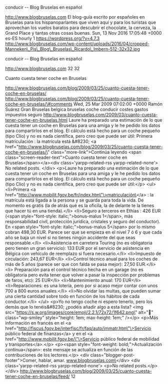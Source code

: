 conducir -- Blog Bruselas en español

http://www.blogbruselas.com El blog-guía escrito por españoles en
Bruselas para los hispanoparlantes que viven aquí y para los turistas
que aprovechan los vuelos baratos para descubrir el chocolate, la
cerveza, la Grand Place y tantas otras cosas buenas. Sun, 13 Nov 2016
17:05:48 +0000 es-ES hourly 1 https://wordpress.org/?v=4.7.3
http://www.blogbruselas.com/wp-content/uploads/2016/04/cropped-Manneken\_Pis\_Blog\_Bruselas\_Ricardo\_Imbern-512-32x32.jpg

conducir -- Blog Bruselas en español

http://www.blogbruselas.com 32 32

Cuanto cuesta tener coche en Bruselas

http://www.blogbruselas.com/blog/2009/03/25/cuanto-cuesta-tener-coche-en-bruselas/
http://www.blogbruselas.com/blog/2009/03/25/cuanto-cuesta-tener-coche-en-bruselas/\#comments
Wed, 25 Mar 2009 07:02:00 +0000 Ramón Suárez Gran Bruselas belgica
bruselas coche conducir costes gastos impuestos seguro
http://www.blogbruselas.com/2009/03/cuanto-cuesta-tener-coche-en-bruselas.html
Laure ha preparado una estimación de lo que cuesta tener un coche en
Bruselas para una amiga y le he pedido los datos para compartirlos en el
blog. El cálculo está hecho para un coche pequeño (tipo Clio) y no es
nada científica, pero creo que puede ser útil: Primera matriculación :
la matrícula está &\#8230; \<a
href=\"http://www.blogbruselas.com/blog/2009/03/25/cuanto-cuesta-tener-coche-en-bruselas/\"
class=\"more-link\"\>Continúa leyendo \<span
class=\"screen-reader-text\"\>Cuanto cuesta tener coche en
Bruselas\</span\>\</a\>\<div class=\'yarpp-related-rss
yarpp-related-none\'\> No related posts. \</div\> \<p\>Laure ha
preparado una estimación de lo que cuesta tener un coche en Bruselas
para una amiga y le he pedido los datos para compartirlos en el blog. El
cálculo está hecho para un coche pequeño (tipo Clio) y no es nada
científica, pero creo que puede ser útil:\</p\> \<ul\> \<li\>Primera \<a
href=\"http://www.mobilit.fgov.be/fr/index.htm\"\>matriculación\</a\> :
la matrícula está ligada a la persona y se guarda para toda la vida. De
momento es gratis (la de atrás qué es la oficila, la de delante te la
tienes que hacer tú en una tienda).\</li\> \<li\>Seguro a terceros en
Ethias : 426 EUR (\<span style=\"font-style: italic;\"\>bonus-malus
1\</span\>, más responsabilidad civil, protección jurídica, cristales y
seguro del conductor). En \<span style=\"font-style:
italic;\"\>bonus-malus 5\</span\> por lo mismo cobran 498,30 EUR. Parece
ser que se empieza en el nivel 7 ó 6 y que cada año se baja un nivel si
no tienes ningún accidente del que seas responsable.\</li\>
\<li\>Asistencia en carretera Touring (no es obligatoria pero tienen un
gran servicio): 133 EUR por el servicio de asistencia en Bélgica con
vehículo de reemplazo si fuera necesario.\</li\> \<li\>Impuesto de
circulación: 243,67 EUR\</li\> \<li\>Control técnico anual para los
coches de más de 5 años (parece ser que con falda se pasa mejor): 27,50
EUR.\</li\> \<li\> Preparación para el control técnico hecha en un
garage (no es obligatoria pero evita tener que volver a pasar la
inspección por problemas de faros, etc): 25 EUR\</li\>
\<li\>Mantenimiento anual: 170 EUR\</li\> \<li\>Reparaciones: es una
lotería, pero por si acaso mejor contar con unos 700 a 800 euros
anuales.\</li\> \<li\>No olvidar las multas, que pueden sumar una cierta
cantidad sobre todo en función de los hábitos de cada conductor.\</li\>
\</ul\> \<p\>Yo no tengo coche ni espero tenerlo, pero los demás que lo
tenéis&\#8230; ¿podéis añadir algo a esta lista? \<img
src=\"https://s.w.org/images/core/emoji/2.2.1/72x72/1f642.png\"
alt=\"🙂\" class=\"wp-smiley\" style=\"height: 1em; max-height: 1em;\"
/\>\</p\> \<p\>Más información en francés en el \<a
href=\"http://fiscus.fgov.be/interfisc/fr/faq/auto/immatr.htm\"\>Servicio
público federal de finanzas\</a\> y en el \<a
href=\"http://www.mobilit.fgov.be/\"\>Servicio público federal de
mobilidad y transportes\</a\>.\</p\> \<p\>\<span style=\"font-weight:
bold;\"\>Actualización contínua\</span\>: este mensaje se actualiza en
función de las contribuciones de los lectores.\</p\> \<div
class=\"blogger-post-footer\"\>Comer, hablar, amar.
www.blogbruselas.com\</div\> \<div class=\'yarpp-related-rss
yarpp-related-none\'\> \<p\>No related posts.\</p\> \</div\>
http://www.blogbruselas.com/blog/2009/03/25/cuanto-cuesta-tener-coche-en-bruselas/feed/
12
